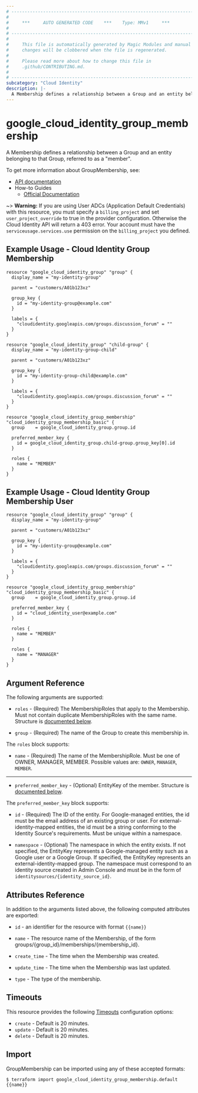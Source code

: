 ```yaml
---
# ----------------------------------------------------------------------------
#
#     ***     AUTO GENERATED CODE    ***    Type: MMv1     ***
#
# ----------------------------------------------------------------------------
#
#     This file is automatically generated by Magic Modules and manual
#     changes will be clobbered when the file is regenerated.
#
#     Please read more about how to change this file in
#     .github/CONTRIBUTING.md.
#
# ----------------------------------------------------------------------------
subcategory: "Cloud Identity"
description: |-
  A Membership defines a relationship between a Group and an entity belonging to that Group, referred to as a "member".
---
```


# google\_cloud\_identity\_group\_membership

A Membership defines a relationship between a Group and an entity belonging to that Group, referred to as a "member".


To get more information about GroupMembership, see:

* [API documentation](https://cloud.google.com/identity/docs/reference/rest/v1/groups.memberships)
* How-to Guides
    * [Official Documentation](https://cloud.google.com/identity/docs/how-to/memberships-google-groups)

~> **Warning:** If you are using User ADCs (Application Default Credentials) with this resource,
you must specify a `billing_project` and set `user_project_override` to true
in the provider configuration. Otherwise the Cloud Identity API will return a 403 error.
Your account must have the `serviceusage.services.use` permission on the
`billing_project` you defined.

## Example Usage - Cloud Identity Group Membership


```hcl
resource "google_cloud_identity_group" "group" {
  display_name = "my-identity-group"

  parent = "customers/A01b123xz"

  group_key {
  	id = "my-identity-group@example.com"
  }

  labels = {
    "cloudidentity.googleapis.com/groups.discussion_forum" = ""
  }
}

resource "google_cloud_identity_group" "child-group" {
  display_name = "my-identity-group-child"

  parent = "customers/A01b123xz"

  group_key {
  	id = "my-identity-group-child@example.com"
  }

  labels = {
    "cloudidentity.googleapis.com/groups.discussion_forum" = ""
  }
}

resource "google_cloud_identity_group_membership" "cloud_identity_group_membership_basic" {
  group    = google_cloud_identity_group.group.id

  preferred_member_key {
    id = google_cloud_identity_group.child-group.group_key[0].id
  }

  roles {
  	name = "MEMBER"
  }
}
```
## Example Usage - Cloud Identity Group Membership User


```hcl
resource "google_cloud_identity_group" "group" {
  display_name = "my-identity-group"

  parent = "customers/A01b123xz"

  group_key {
    id = "my-identity-group@example.com"
  }

  labels = {
    "cloudidentity.googleapis.com/groups.discussion_forum" = ""
  }
}

resource "google_cloud_identity_group_membership" "cloud_identity_group_membership_basic" {
  group    = google_cloud_identity_group.group.id

  preferred_member_key {
    id = "cloud_identity_user@example.com"
  }

  roles {
    name = "MEMBER"
  }

  roles {
    name = "MANAGER"
  }
}
```

## Argument Reference

The following arguments are supported:


* `roles` -
  (Required)
  The MembershipRoles that apply to the Membership.
  Must not contain duplicate MembershipRoles with the same name.
  Structure is [documented below](#nested_roles).

* `group` -
  (Required)
  The name of the Group to create this membership in.


<a name="nested_roles"></a>The `roles` block supports:

* `name` -
  (Required)
  The name of the MembershipRole. Must be one of OWNER, MANAGER, MEMBER.
  Possible values are: `OWNER`, `MANAGER`, `MEMBER`.

- - -


* `preferred_member_key` -
  (Optional)
  EntityKey of the member.
  Structure is [documented below](#nested_preferred_member_key).


<a name="nested_preferred_member_key"></a>The `preferred_member_key` block supports:

* `id` -
  (Required)
  The ID of the entity.
  For Google-managed entities, the id must be the email address of an existing
  group or user.
  For external-identity-mapped entities, the id must be a string conforming
  to the Identity Source's requirements.
  Must be unique within a namespace.

* `namespace` -
  (Optional)
  The namespace in which the entity exists.
  If not specified, the EntityKey represents a Google-managed entity
  such as a Google user or a Google Group.
  If specified, the EntityKey represents an external-identity-mapped group.
  The namespace must correspond to an identity source created in Admin Console
  and must be in the form of `identitysources/{identity_source_id}`.

## Attributes Reference

In addition to the arguments listed above, the following computed attributes are exported:

* `id` - an identifier for the resource with format `{{name}}`

* `name` -
  The resource name of the Membership, of the form groups/{group_id}/memberships/{membership_id}.

* `create_time` -
  The time when the Membership was created.

* `update_time` -
  The time when the Membership was last updated.

* `type` -
  The type of the membership.


## Timeouts

This resource provides the following
[Timeouts](https://developer.hashicorp.com/terraform/plugin/sdkv2/resources/retries-and-customizable-timeouts) configuration options:

- `create` - Default is 20 minutes.
- `update` - Default is 20 minutes.
- `delete` - Default is 20 minutes.

## Import


GroupMembership can be imported using any of these accepted formats:

```
$ terraform import google_cloud_identity_group_membership.default {{name}}
```
